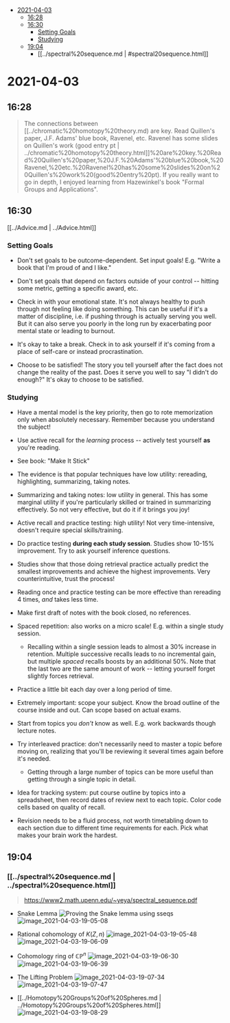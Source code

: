 -   [2021-04-03](#section)
    -   [16:28](#section-1)
    -   [16:30](#section-2)
        -   [Setting Goals](#setting-goals)
        -   [Studying](#studying)
    -   [19:04](#section-3)
        -   [[../spectral%20sequence.md | #spectral20sequence.html]]














2021-04-03
==========

16:28
-----

> The connections between [[../chromatic%20homotopy%20theory.md) are key. Read Quillen's paper, J.F. Adams' blue book, Ravenel, etc. Ravenel has some slides on Quillen's work (good entry pt | ../chromatic%20homotopy%20theory.html]]%20are%20key.%20Read%20Quillen's%20paper,%20J.F.%20Adams'%20blue%20book,%20Ravenel,%20etc.%20Ravenel%20has%20some%20slides%20on%20Quillen's%20work%20(good%20entry%20pt). If you really want to go in depth, I enjoyed learning from Hazewinkel's book "Formal Groups and Applications".

16:30
-----

[[../Advice.md | ../Advice.html]]

### Setting Goals

-   Don't set goals to be outcome-dependent. Set input goals! E.g. "Write a book that I'm proud of and I like."

-   Don't set goals that depend on factors outside of your control -- hitting some metric, getting a specific award, etc.

-   Check in with your emotional state. It's not always healthy to push through not feeling like doing something. This can be useful if it's a matter of discipline, i.e. if pushing through is actually serving you well. But it can also serve you poorly in the long run by exacerbating poor mental state or leading to burnout.

-   It's okay to take a break. Check in to ask yourself if it's coming from a place of self-care or instead procrastination.

-   Choose to be satisfied! The story you tell yourself after the fact does not change the reality of the past. Does it serve you well to say "I didn't do enough?" It's okay to choose to be satisfied.

### Studying

-   Have a mental model is the key priority, then go to rote memorization only when absolutely necessary. Remember because you understand the subject!

-   Use active recall for the *learning* process -- actively test yourself **as** you're reading.

-   See book: "Make It Stick"

-   The evidence is that popular techniques have low utility: rereading, highlighting, summarizing, taking notes.

-   Summarizing and taking notes: low utility in general. This has some marginal utility if you're particularly skilled or trained in summarizing effectively. So not very effective, but do it if it brings you joy!

-   Active recall and practice testing: high utility! Not very time-intensive, doesn't require special skills/training.

-   Do practice testing **during each study session**. Studies show 10-15% improvement. Try to ask yourself inference questions.

-   Studies show that those doing retrieval practice actually predict the smallest improvements and achieve the highest improvements. Very counterintuitive, trust the process!

-   Reading once and practice testing can be more effective than rereading 4 times, *and* takes less time.

-   Make first draft of notes with the book closed, no references.

-   Spaced repetition: also works on a micro scale! E.g. within a single study session.

    -   Recalling within a single session leads to almost a 30% increase in retention. Multiple successive recalls leads to no incremental gain, but multiple *spaced* recalls boosts by an additional 50%. Note that the last two are the same amount of work -- letting yourself forget slightly forces retrieval.

-   Practice a little bit each day over a long period of time.

-   Extremely important: scope your subject. Know the broad outline of the course inside and out. Can scope based on actual exams.

-   Start from topics you *don't* know as well. E.g. work backwards though lecture notes.

-   Try interleaved practice: don't necessarily need to master a topic before moving on, realizing that you'll be reviewing it several times again before it's needed.

    -   Getting through a large number of topics can be more useful than getting through a single topic in detail.

-   Idea for tracking system: put course outline by topics into a spreadsheet, then record dates of review next to each topic. Color code cells based on quality of recall.

-   Revision needs to be a fluid process, not worth timetabling down to each section due to different time requirements for each. Pick what makes your brain work the hardest.

19:04
-----

### [[../spectral%20sequence.md | ../spectral%20sequence.html]]

> <https://www2.math.upenn.edu/~yeya/spectral_sequence.pdf>

-   Snake Lemma ![Proving the Snake lemma using sseqs](_attachments/image_2021-04-03-19-04-51.png) ![image_2021-04-03-19-05-08](_attachments/image_2021-04-03-19-05-08.png)

-   Rational cohomology of $K(Z, n)$ ![image_2021-04-03-19-05-48](_attachments/image_2021-04-03-19-05-48.png) ![image_2021-04-03-19-06-09](_attachments/image_2021-04-03-19-06-09.png)

-   Cohomology ring of ${\mathbb{CP}}^n$ ![image_2021-04-03-19-06-30](_attachments/image_2021-04-03-19-06-30.png) ![image_2021-04-03-19-06-39](_attachments/image_2021-04-03-19-06-39.png)

-   The Lifting Problem ![image_2021-04-03-19-07-34](_attachments/image_2021-04-03-19-07-34.png) ![image_2021-04-03-19-07-47](_attachments/image_2021-04-03-19-07-47.png)

-   [[../Homotopy%20Groups%20of%20Spheres.md | ../Homotopy%20Groups%20of%20Spheres.html]] ![image_2021-04-03-19-08-29](_attachments/image_2021-04-03-19-08-29.png)
